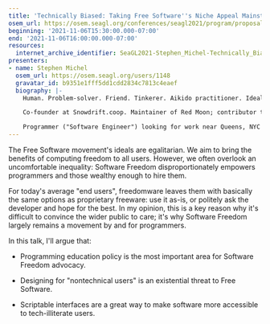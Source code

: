 ```yaml
---
title: 'Technically Biased: Taking Free Software''s Niche Appeal Mainstream'
osem_url: https://osem.seagl.org/conferences/seagl2021/program/proposals/822
beginning: '2021-11-06T15:30:00.000-07:00'
end: '2021-11-06T16:00:00.000-07:00'
resources:
  internet_archive_identifier: SeaGL2021-Stephen_Michel-Technically_Biased_Taking_Free_Softwares_Niche_Appeal_Mainstream
presenters:
- name: Stephen Michel
  osem_url: https://osem.seagl.org/users/1148
  gravatar_id: b9351e1fff5dd1cdd2834c7813c4eaef
  biography: |-
    Human. Problem-solver. Friend. Tinkerer. Aikido practitioner. Idealist (within reason). Aspiring imperfectionist. Musician.

    Co-founder at Snowdrift.coop. Maintainer of Red Moon; contributor to the F-Droid ecosystem. GNU/Linux user and [FLO](https://wiki.snowdrift.coop/about/free-libre-open#flo)SS advocate since 2010.

    Programmer ("Software Engineer") looking for work near Queens, NYC (or remote). Contact: <seagl-bio-2021@smichel.me>
---
```


The Free Software movement's ideals are egalitarian. We aim to bring the benefits of computing freedom to all users. However, we often overlook an uncomfortable inequality: Software Freedom disproportionately empowers programmers and those wealthy enough to hire them.

For today's average "end users", freedomware leaves them with basically the same options as proprietary freeware: use it as-is, or politely ask the developer and hope for the best. In my opinion, this is a key reason why it's difficult to convince the wider public to care; it's why Software Freedom largely remains a movement by and for programmers.

In this talk, I'll argue that:

- Programming education policy is the most important area for Software Freedom advocacy.

- Designing for "nontechnical users" is an existential threat to Free Software.

- Scriptable interfaces are a great way to make software more accessible to tech-illiterate users.

